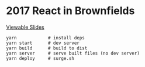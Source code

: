 # 2017 React in Brownfields

[Viewable Slides](2017-lochlan-react-in-brownfields.surge.sh)

```shell
yarn            # install deps
yarn start      # dev server
yarn build      # build to dist
yarn server     # serve built files (no dev server)
yarn deploy     # surge.sh
```
